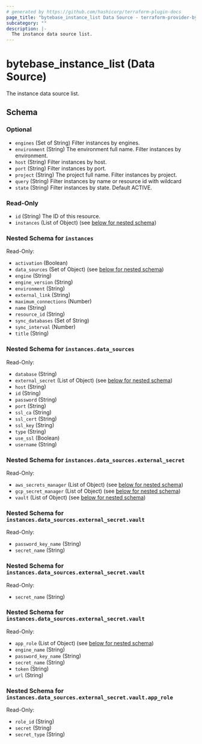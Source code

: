 ```yaml
---
# generated by https://github.com/hashicorp/terraform-plugin-docs
page_title: "bytebase_instance_list Data Source - terraform-provider-bytebase"
subcategory: ""
description: |-
  The instance data source list.
---
```


# bytebase_instance_list (Data Source)

The instance data source list.



<!-- schema generated by tfplugindocs -->
## Schema

### Optional

- `engines` (Set of String) Filter instances by engines.
- `environment` (String) The environment full name. Filter instances by environment.
- `host` (String) Filter instances by host.
- `port` (String) Filter instances by port.
- `project` (String) The project full name. Filter instances by project.
- `query` (String) Filter instances by name or resource id with wildcard
- `state` (String) Filter instances by state. Default ACTIVE.

### Read-Only

- `id` (String) The ID of this resource.
- `instances` (List of Object) (see [below for nested schema](#nestedatt--instances))

<a id="nestedatt--instances"></a>
### Nested Schema for `instances`

Read-Only:

- `activation` (Boolean)
- `data_sources` (Set of Object) (see [below for nested schema](#nestedobjatt--instances--data_sources))
- `engine` (String)
- `engine_version` (String)
- `environment` (String)
- `external_link` (String)
- `maximum_connections` (Number)
- `name` (String)
- `resource_id` (String)
- `sync_databases` (Set of String)
- `sync_interval` (Number)
- `title` (String)

<a id="nestedobjatt--instances--data_sources"></a>
### Nested Schema for `instances.data_sources`

Read-Only:

- `database` (String)
- `external_secret` (List of Object) (see [below for nested schema](#nestedobjatt--instances--data_sources--external_secret))
- `host` (String)
- `id` (String)
- `password` (String)
- `port` (String)
- `ssl_ca` (String)
- `ssl_cert` (String)
- `ssl_key` (String)
- `type` (String)
- `use_ssl` (Boolean)
- `username` (String)

<a id="nestedobjatt--instances--data_sources--external_secret"></a>
### Nested Schema for `instances.data_sources.external_secret`

Read-Only:

- `aws_secrets_manager` (List of Object) (see [below for nested schema](#nestedobjatt--instances--data_sources--external_secret--aws_secrets_manager))
- `gcp_secret_manager` (List of Object) (see [below for nested schema](#nestedobjatt--instances--data_sources--external_secret--gcp_secret_manager))
- `vault` (List of Object) (see [below for nested schema](#nestedobjatt--instances--data_sources--external_secret--vault))

<a id="nestedobjatt--instances--data_sources--external_secret--aws_secrets_manager"></a>
### Nested Schema for `instances.data_sources.external_secret.vault`

Read-Only:

- `password_key_name` (String)
- `secret_name` (String)


<a id="nestedobjatt--instances--data_sources--external_secret--gcp_secret_manager"></a>
### Nested Schema for `instances.data_sources.external_secret.vault`

Read-Only:

- `secret_name` (String)


<a id="nestedobjatt--instances--data_sources--external_secret--vault"></a>
### Nested Schema for `instances.data_sources.external_secret.vault`

Read-Only:

- `app_role` (List of Object) (see [below for nested schema](#nestedobjatt--instances--data_sources--external_secret--vault--app_role))
- `engine_name` (String)
- `password_key_name` (String)
- `secret_name` (String)
- `token` (String)
- `url` (String)

<a id="nestedobjatt--instances--data_sources--external_secret--vault--app_role"></a>
### Nested Schema for `instances.data_sources.external_secret.vault.app_role`

Read-Only:

- `role_id` (String)
- `secret` (String)
- `secret_type` (String)


